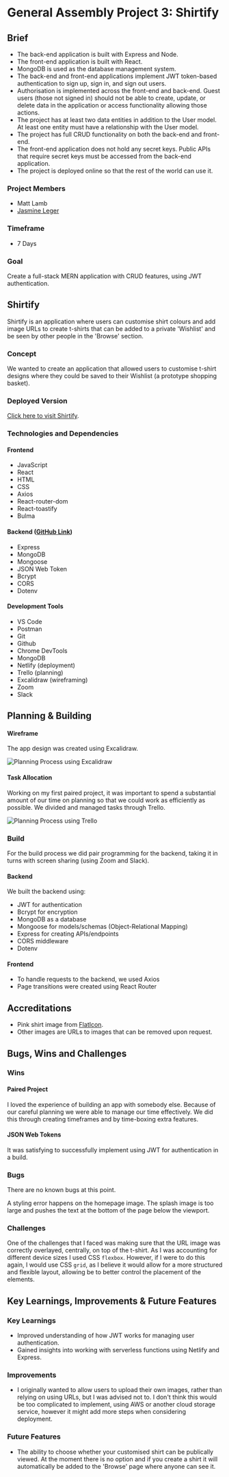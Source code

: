 # General Assembly Project 3: Shirtify

## Brief
- The back-end application is built with Express and Node.
- The front-end application is built with React.
- MongoDB is used as the database management system.
- The back-end and front-end applications implement JWT token-based authentication to sign up, sign in, and sign out users.
- Authorisation is implemented across the front-end and back-end. Guest users (those not signed in) should not be able to create, update, or delete data in the application or access functionality allowing those actions.
- The project has at least two data entities in addition to the User model. At least one entity must have a relationship with the User model.
- The project has full CRUD functionality on both the back-end and front-end.
- The front-end application does not hold any secret keys. Public APIs that require secret keys must be accessed from the back-end application.
- The project is deployed online so that the rest of the world can use it.

### Project Members
- Matt Lamb
- [Jasmine Leger](https://github.com/Jasleger88)

### Timeframe
- 7 Days

### Goal
Create a full-stack MERN application with CRUD features, using JWT authentication.

## Shirtify

Shirtify is an application where users can customise shirt colours and add image URLs to create t-shirts that can be added to a  private 'Wishlist' and be seen by other people in the 'Browse' section.
### Concept

We wanted to create an application that allowed users to customise t-shirt designs where they could be saved to their Wishlist (a prototype shopping basket).

### Deployed Version

[Click here to visit Shirtify](https://shirtify-wishlist.netlify.app/).

### Technologies and Dependencies
#### Frontend
- JavaScript
- React
- HTML
- CSS
- Axios
- React-router-dom
- React-toastify
- Bulma
  
#### Backend ([GitHub Link](https://github.com/Polynomial-B/shirtify-mern-backend))
- Express
- MongoDB
- Mongoose
- JSON Web Token
- Bcrypt
- CORS
- Dotenv

#### Development Tools

- VS Code
- Postman
- Git
- Github
- Chrome DevTools
- MongoDB
- Netlify (deployment)
- Trello (planning)
- Excalidraw (wireframing)
- Zoom
- Slack

## Planning & Building

#### Wireframe
The app design was created using Excalidraw.

![Planning Process using Excalidraw](Images/Planningprocess.png)

#### Task Allocation
Working on my first paired project, it was important to spend a substantial amount of our time on planning so that we could work as efficiently as possible. We divided and managed tasks through Trello.

![Planning Process using Trello ](Images/trello.png)
### Build

For the build process we did pair programming for the backend, taking it in turns with screen sharing (using Zoom and Slack).
#### Backend

We built the backend using:
- JWT for authentication
- Bcrypt for encryption
- MongoDB as a database
- Mongoose for models/schemas (Object-Relational Mapping)
- Express for creating APIs/endpoints
- CORS middleware
- Dotenv
  
#### Frontend
- To handle requests to the backend, we used Axios
- Page transitions were created using React Router

## Accreditations
- Pink shirt image from [FlatIcon](www.flaticon.com).
- Other images are URLs to images that can be removed upon request.

## Bugs, Wins and Challenges

### Wins
#### Paired Project
I loved the experience of building an app with somebody else. Because of our careful planning we were able to manage our time effectively. We did this through creating timeframes and by time-boxing extra features.

#### JSON Web Tokens
It was satisfying to successfully implement using JWT for authentication in a build.

### Bugs
There are no known bugs at this point.

A styling error happens on the homepage image. The splash image is too large and pushes the text at the bottom of the page below the viewport.

### Challenges

One of the challenges that I faced was making sure that the URL image was correctly overlayed, centrally, on top of the t-shirt. As I was accounting for different device sizes I used CSS `flexbox`. However, if I were to do this again, I would use CSS `grid`, as I believe it would allow for a more structured and flexible layout, allowing be to better control the placement of the elements.

## Key Learnings, Improvements & Future Features

### Key Learnings
- Improved understanding of how JWT works for managing user authentication.
- Gained insights into working with serverless functions using Netlify and Express.

### Improvements
- I originally wanted to allow users to upload their own images, rather than relying on using URLs, but I was advised not to. I don't think this would be too complicated to implement, using AWS or another cloud storage service, however it might add more steps when considering deployment.

### Future Features
- The ability to choose whether your customised shirt can be publically viewed. At the moment there is no option and if you create a shirt it will automatically be added to the 'Browse' page where anyone can see it.

